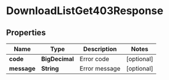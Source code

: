 

# DownloadListGet403Response


## Properties

| Name | Type | Description | Notes |
|------------ | ------------- | ------------- | -------------|
|**code** | **BigDecimal** | Error code |  [optional] |
|**message** | **String** | Error message |  [optional] |




